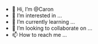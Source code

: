 - 👋 Hi, I’m @Caron
- 👀 I’m interested in ...
- 🌱 I’m currently learning ...
- 💞️ I’m looking to collaborate on ...
- 📫 How to reach me ...

<!---
D43DFR0MJ3RK1NG0FF/D43DFR0MJ3RK1NG0FF is a ✨ special ✨ repository because its `README.md` (this file) appears on your GitHub profile.
You can click the Preview link to take a look at your changes.
--->
